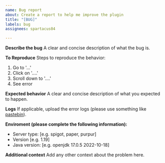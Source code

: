```yaml
---
name: Bug report
about: Create a report to help me improve the plugin
title: "[BUG]"
labels: bug
assignees: spartacus04

---
```


**Describe the bug**
A clear and concise description of what the bug is.

**To Reproduce**
Steps to reproduce the behavior:
1. Go to '...'
2. Click on '....'
3. Scroll down to '....'
4. See error

**Expected behavior**
A clear and concise description of what you expected to happen.

**Logs**
If applicable, upload the error logs (please use something like [pastebin](https://pastebin.com/)).

**Enviroment (please complete the following information):**
 - Server type: [e.g. spigot, paper, purpur]
 - Version [e.g. 1.19]
 - Java version: [e.g. openjdk 17.0.5 2022-10-18]

**Additional context**
Add any other context about the problem here.
